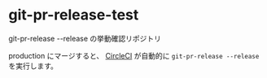 git-pr-release-test
===================
git-pr-release --release の挙動確認リポジトリ

production にマージすると、 [CircleCI](https://circleci.com/gh/hiroshi/git-pr-release-test) が自動的に `git-pr-release --release` を実行します。
